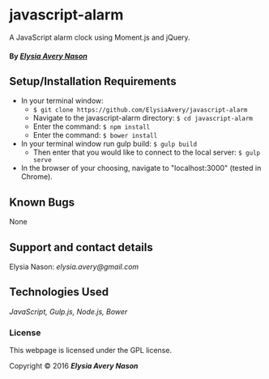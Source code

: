 # javascript-alarm
A JavaScript alarm clock using Moment.js and jQuery.

#### By _[**Elysia Avery Nason**](https://github.com/elysiaavery)_

## Setup/Installation Requirements

* In your terminal window:
  * `$ git clone https://github.com/ElysiaAvery/javascript-alarm`
  * Navigate to the javascript-alarm directory: `$ cd javascript-alarm`
  * Enter the command: `$ npm install`
  * Enter the command: `$ bower install`
* In your terminal window run gulp build: `$ gulp build`
  * Then enter that you would like to connect to the local server: `$ gulp serve`
* In the browser of your choosing, navigate to "localhost:3000" (tested in Chrome).

## Known Bugs

None

## Support and contact details

Elysia Nason: _elysia.avery@gmail.com_

## Technologies Used

_JavaScript,
Gulp.js,
Node.js,
Bower_

### License

This webpage is licensed under the GPL license.

Copyright &copy; 2016 **_Elysia Avery Nason_**
